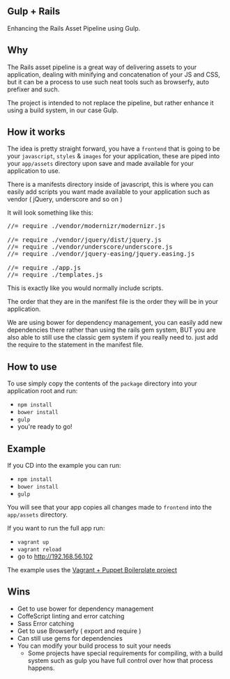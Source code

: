 ## Gulp + Rails
Enhancing the Rails Asset Pipeline using Gulp.

## Why
The Rails asset pipeline is a great way of delivering assets to your application, dealing with minifying and concatenation of your JS and CSS, but it can be a process to use such neat tools such as browserfy, auto prefixer and such.

The project is intended to not replace the pipeline, but rather enhance it using a build system, in our case Gulp.

## How it works
The idea is pretty straight forward, you have a `frontend` that is going to be your `javascript`, `styles` & `images` for your application, these are piped into your `app/assets` directory upon save and made available for your application to use.

There is a manifests directory inside of javascript, this is where you can easily add scripts you want made available to your application such as vendor ( jQuery, underscore and so on )

It will look something like this:
<pre>
//= require ./vendor/modernizr/modernizr.js

//= require ./vendor/jquery/dist/jquery.js
//= require ./vendor/underscore/underscore.js
//= require ./vendor/jquery-easing/jquery.easing.js

//= require ./app.js
//= require ./templates.js
</pre>

This is exactly like you would normally include scripts.

The order that they are in the manifest file is the order they will be in your application.

We are using bower for dependency management, you can easily add new dependencies there rather than using the rails gem system, BUT you are also able to still use the classic gem system if you really need to. just add the require to the statement in the manifest file.

## How to use
To use simply copy the contents of the `package` directory into your application root and run:
 - `npm install`
 - `bower install`
 - `gulp`
 - you're ready to go!

## Example
If you CD into the example you can run:
 - `npm install`
 - `bower install`
 - `gulp`

You will see that your app copies all changes made to `frontend` into the `app/assets` directory.

If you want to run the full app run:
 - `vagrant up`
 - `vagrant reload`
 - go to http://192.168.56.102

The example uses the [Vagrant + Puppet Boilerplate project](https://github.com/DrewDahlman/vagrant-puppet-boilerplate)

## Wins
 - Get to use bower for dependency management
 - CoffeScript linting and error catching
 - Sass Error catching
 - Get to use Browserfy ( export and require )
 - Can still use gems for dependencies
 - You can modify your build process to suit your needs
 	- Some projects have special requirements for compiling, with a build system such as gulp you have full control over how that process happens.
